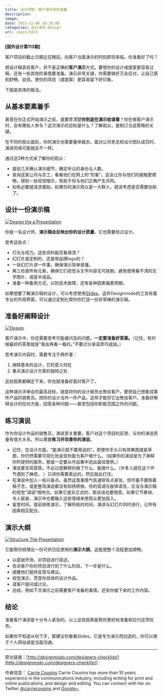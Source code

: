 ```yaml
---
title: 设计须知：客户演示前的准备
description: 
image: 
date: 2015-12-06 18:39:00
categories: 设计译文-Design
url: /post/3473
---
```


**[国外设计第113期]**

客户项目的截止日期近在眼前。向客户当面演示的时刻即将来临。你准备好了吗？

把设计稿丢给客户，并不是正确的**客户演示**方式。要使你的设计或提案更容易过稿，还有一些其他的事情要准备。演示非常关键，你需要做好万全应对，让自己感到舒畅、自信，使你的项目（或提案）更容易留下好印象。

下面是具体的做法。

## 从基本要素着手

甚至在你正式开始演示之前，就要弄清楚**你到底在演示给谁看**？你在做客户演示时，会有哪些人参与？这次演示的目标是什么？了解观众，是制订合适策略的关键。

在不同的观众面前，你的演示也需要量体裁衣。面对公司老总和设计团队成员时，演讲风格可能就会不一样。

通过这3种方式来了解你的观众：

* 提前几天确认演示细节，确定听众的身份与人数。
* 查询这家公司与员工，看看他们在网上的“形象”。这会让你与他们的接触更顺畅，得到一些视觉暗示，有助于你与他们正确产生共鸣。
* 如有必要就请求援助。如果你的演示观众是一大群人，就该考虑是否需要协助了。

## 设计一份演示稿

[![Design the a Presentation](http://designmodo.com/wp-content/uploads/2015/10/slides.jpg)](http://designmodo.com/slides/)

你是一名设计师，**演示稿会反映出你的设计质量**，它也需要经过设计。

思考这些点：

* 灯光与视力。这些资料能否看得清？
* 幻灯片是定制的、还是带品牌logo的？
* 一张幻灯片讲一件事。确保演示简单易懂。
* 再三检查所有元素，确保它们视觉与文字内容无可挑剔。避免使用看不清的文字图片、或是半成品。
* 准备一种备用方式，以防技术故障，还有各种因素偏离预期。

如果想要了解演示稿的设计，可以考虑使用[Slides](http://designmodo.com/slides/)。这件Designmodo的工具有着专业的外观界面，可以通过定制化帮你你打造一份非常棒的演示稿。

## 准备好阐释设计

[![Design](http://designmodo.com/wp-content/uploads/2015/10/beautiful-e1445235385757.jpg)](https://www.flickr.com/photos/juhansonin/2250554147)

客户演示中，你还需要思考可能被问及的问题。**一定要准备好答案。**（记住，有时候最好的答案就是“我会再看一看的。”不要过分承诺弄巧成拙。）

思考演示内容时，需要专注于两件事：

1. 阐释基本的设计，它的意义何在
2. 重点演示设计方案的独特之处

这些因素都确定下来，你也就准备好面对客户了。

这种演示评审会的最高目标，就是将你的设计服务出售给客户。要把自己想象成某件产品的销售员。把你的设计当作一件产品，这样才能将它出售给客户。准备好解释设计的任何方面，回答各种问题——甚至包括你职能范围之外的问题。

## 练习演说

作为你设计作品的销售员，演说至关重要。客户对这个项目的反馈，与你的演说质量有很大关系。所以需要**练习并改善你的演说**。

* 记住，在设计方面，“能演示就不要用说的”。即使你手头只有效果图或是草图，你仍然需要可视化地呈现你能为客户做什么。（如果你的演说是为了阐释你所提供的服务，那就一定要从作品集中选出最佳案例。）
* 演说要言简意赅。不必过度解释你做了什么、能做什么。（许多人就在这个环节遇到了麻烦。 ）只讲你需要表达的，然后就此打住。
* 在演说中加入一些兴奋点。虽然这类事情气氛通常有点紧张，但尽量不要照着稿子念，或是整场演说都没有抑扬顿挫。你的音调与肢体语言，应当与演示稿的视觉“调调”相吻合。如果它是非正式的，那谈话也要随意。如果它节奏快、令人振奋，演示中也要融入这些情绪来使观众更加投入。
* 留意时间。提前排练演示，了解所耗的时间。演讲与幻灯片同时进行，让所有因素相互配合。

## 演示大纲

[![Structure The Presentation](http://designmodo.com/wp-content/uploads/2015/10/presentation.jpg)](https://www.flickr.com/photos/daniandgeorge/16213038272)

它能帮你梳理出一份可供日后使用的**演示大纲**。这能使整个流程更加顺畅。

* 以感谢开场，对项目进行简述。
* 告诉客户你的项目进行到了什么阶段，下一步是什么。
* 提醒他们提供反馈与建议。
* 视觉演示，贯穿你具体的设计作品。
* 请客户提问或讨论。
* 总结，例如下次演示之前需要客户准备的事情，还有你接下来的工作内容。

## 结论

准备客户演讲是十分令人紧张的。以上这些因素能帮你更好地准备和应付这项任务。

如果你不知道从何下手，那建议你看看Slides。它是专为演示而创造的，你可以用于个人网站或是当面沟通。

---

原文链接：[http://designmodo.com/designers-checklist/](http://designmodo.com/designers-checklist/)

作者信息：
[Carrie Cousins](http://designmodo.com/author/carrie/)
Carrie Cousins has more than 10 years experience in the communications industry, including writing for print and online publications, and design and editing. You can connect with her on Twitter [@carriecousins](https://twitter.com/carriecousins) and [Google+](https://plus.google.com/+CarrieCousins?rel=author).